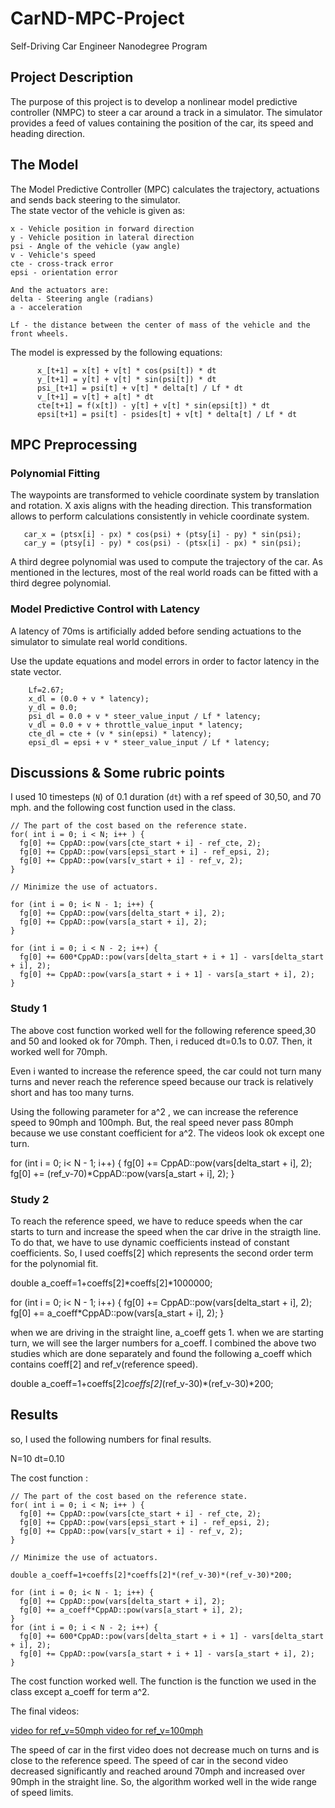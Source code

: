 # CarND-MPC-Project
Self-Driving Car Engineer Nanodegree Program


## Project Description
The purpose of this project is to develop a nonlinear model predictive controller (NMPC) to steer a car around a track in a simulator. 
The simulator provides a feed of values containing the position of the car, its speed and heading direction. 

## The Model
The Model Predictive Controller (MPC) calculates the trajectory, actuations and sends back
 steering to the simulator. <br/>
The state vector of the vehicle is given as:
```
x - Vehicle position in forward direction
y - Vehicle position in lateral direction
psi - Angle of the vehicle (yaw angle)
v - Vehicle's speed
cte - cross-track error
epsi - orientation error

And the actuators are:
delta - Steering angle (radians)
a - acceleration

Lf - the distance between the center of mass of the vehicle and the front wheels.
```

The model is expressed by the following equations:

```
      x_[t+1] = x[t] + v[t] * cos(psi[t]) * dt
      y_[t+1] = y[t] + v[t] * sin(psi[t]) * dt
      psi_[t+1] = psi[t] + v[t] * delta[t] / Lf * dt
      v_[t+1] = v[t] + a[t] * dt
      cte[t+1] = f(x[t]) - y[t] + v[t] * sin(epsi[t]) * dt
      epsi[t+1] = psi[t] - psides[t] + v[t] * delta[t] / Lf * dt
```

## MPC Preprocessing

### Polynomial Fitting
The waypoints are transformed to vehicle coordinate system by translation and rotation. 
X axis aligns with the heading direction. This transformation allows to perform 
calculations consistently in vehicle coordinate system.
```
   car_x = (ptsx[i] - px) * cos(psi) + (ptsy[i] - py) * sin(psi);
   car_y = (ptsy[i] - py) * cos(psi) - (ptsx[i] - px) * sin(psi);
```

A third degree polynomial was used to compute the trajectory of the car. As mentioned in the 
lectures, most of the real world roads can be fitted with a third degree polynomial.

### Model Predictive Control with Latency
A latency of 70ms is artificially added before sending actuations to the simulator to simulate
real world conditions.  

Use the update equations and model errors in order to factor latency in the state vector.

```
    Lf=2.67;
    x_dl = (0.0 + v * latency);
    y_dl = 0.0;
    psi_dl = 0.0 + v * steer_value_input / Lf * latency;
    v_dl = 0.0 + v + throttle_value_input * latency;
    cte_dl = cte + (v * sin(epsi) * latency);
    epsi_dl = epsi + v * steer_value_input / Lf * latency;
```


## Discussions & Some rubric points

I used 10 timesteps (`N`) of 0.1 duration (`dt`) with a ref speed of 30,50, and 70 mph.
and the following cost function used in the class.

    // The part of the cost based on the reference state.
    for( int i = 0; i < N; i++ ) {
      fg[0] += CppAD::pow(vars[cte_start + i] - ref_cte, 2); 
      fg[0] += CppAD::pow(vars[epsi_start + i] - ref_epsi, 2); 
      fg[0] += CppAD::pow(vars[v_start + i] - ref_v, 2);
    }

    // Minimize the use of actuators.
   
    for (int i = 0; i< N - 1; i++) {
      fg[0] += CppAD::pow(vars[delta_start + i], 2);
      fg[0] += CppAD::pow(vars[a_start + i], 2); 
    }

    for (int i = 0; i < N - 2; i++) {
      fg[0] += 600*CppAD::pow(vars[delta_start + i + 1] - vars[delta_start + i], 2);
      fg[0] += CppAD::pow(vars[a_start + i + 1] - vars[a_start + i], 2);
    }

### Study 1    

The above cost function worked well for the following reference speed,30 and 50 and looked ok for 70mph. 
Then, i reduced dt=0.1s to 0.07. Then, it worked well for 70mph. 


Even i wanted to increase the reference speed, the car could not turn many turns and never reach the reference 
speed because our track is relatively short and has too many turns.   

Using the following parameter for a^2 , we can increase the reference speed to 90mph and 100mph.
But, the real speed never pass 80mph because we use constant coefficient for a^2. 
The videos look ok except one turn.

for (int i = 0; i< N - 1; i++) {
   fg[0] += CppAD::pow(vars[delta_start + i], 2);
   fg[0] += (ref_v-70)*CppAD::pow(vars[a_start + i], 2);
}

### Study 2

To reach the reference speed, we have to reduce speeds when the car starts to
turn and increase the speed when the car drive in the straigth line. To do that, we have to
use dynamic coefficients instead of constant coefficients. So, I used coeffs[2] which represents
the second order term for the polynomial fit.

double a_coeff=1+coeffs[2]*coeffs[2]*1000000;

for (int i = 0; i< N - 1; i++) {
      fg[0] += CppAD::pow(vars[delta_start + i], 2);
      fg[0] += a_coeff*CppAD::pow(vars[a_start + i], 2); 
}

when we are driving in the straight line, a_coeff gets 1. 
when we are starting turn, we will see the larger numbers
for a_coeff. I combined the above two studies which are done separately
and found the following a_coeff which contains coeff[2] and ref_v(reference speed).

double a_coeff=1+coeffs[2]*coeffs[2]*(ref_v-30)*(ref_v-30)*200;

## Results

so, I used the following numbers for final results.

N=10
dt=0.10

The cost function :

    // The part of the cost based on the reference state.
    for( int i = 0; i < N; i++ ) {
      fg[0] += CppAD::pow(vars[cte_start + i] - ref_cte, 2); 
      fg[0] += CppAD::pow(vars[epsi_start + i] - ref_epsi, 2); 
      fg[0] += CppAD::pow(vars[v_start + i] - ref_v, 2);
    }

    // Minimize the use of actuators.
    
    double a_coeff=1+coeffs[2]*coeffs[2]*(ref_v-30)*(ref_v-30)*200;

    for (int i = 0; i< N - 1; i++) {
      fg[0] += CppAD::pow(vars[delta_start + i], 2);
      fg[0] += a_coeff*CppAD::pow(vars[a_start + i], 2); 
    }
    for (int i = 0; i < N - 2; i++) {
      fg[0] += 600*CppAD::pow(vars[delta_start + i + 1] - vars[delta_start + i], 2);
      fg[0] += CppAD::pow(vars[a_start + i + 1] - vars[a_start + i], 2); 
    }

The cost function worked well. The function is the function we used in the class except a_coeff for term a^2.

The final videos:

[ video for ref_v=50mph ](videos/final_50.mp4)
[ video for ref_v=100mph ](videos/final_100.mp4)

The speed of car in the first video does not decrease much on turns and  is close to the reference
speed. The speed of car in the second video decreased significantly and reached around 70mph and increased over 90mph
in the straight line. So, the algorithm worked well in the wide range of speed limits.   


